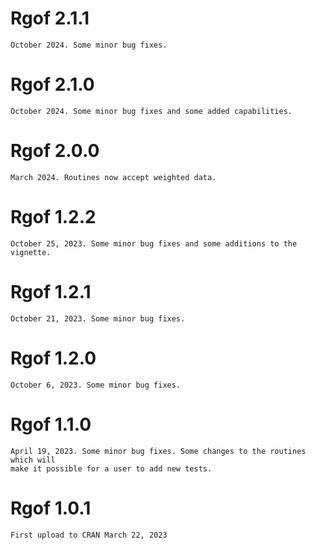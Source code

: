 # Rgof 2.1.1
    October 2024. Some minor bug fixes.
    
# Rgof 2.1.0
    October 2024. Some minor bug fixes and some added capabilities.

# Rgof 2.0.0
    March 2024. Routines now accept weighted data. 
     
# Rgof 1.2.2
    October 25, 2023. Some minor bug fixes and some additions to the vignette.

# Rgof 1.2.1
    October 21, 2023. Some minor bug fixes.
    
# Rgof 1.2.0
    October 6, 2023. Some minor bug fixes.

# Rgof 1.1.0
    April 19, 2023. Some minor bug fixes. Some changes to the routines which will
    make it possible for a user to add new tests.    


# Rgof 1.0.1
    First upload to CRAN March 22, 2023
    
                